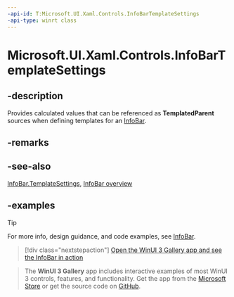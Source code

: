 ```yaml
---
-api-id: T:Microsoft.UI.Xaml.Controls.InfoBarTemplateSettings
-api-type: winrt class
---
```


# Microsoft.UI.Xaml.Controls.InfoBarTemplateSettings

<!--
public class InfoBarTemplateSettings : Windows.UI.Xaml.DependencyObject
-->


## -description

Provides calculated values that can be referenced as **TemplatedParent** sources when defining templates for an [InfoBar](infobar.md).

## -remarks

## -see-also

[InfoBar.TemplateSettings](infobar_templatesettings.md), [InfoBar overview](/windows/apps/design/controls/infobar)

## -examples

> [!TIP]
> For more info, design guidance, and code examples, see [InfoBar](/windows/apps/design/controls/infobar).

> [!div class="nextstepaction"]
> [Open the WinUI 3 Gallery app and see the InfoBar in action](winui3gallery:/item/InfoBar)

> The **WinUI 3 Gallery** app includes interactive examples of most WinUI 3 controls, features, and functionality. Get the app from the [Microsoft Store](https://www.microsoft.com/store/productId/9P3JFPWWDZRC) or get the source code on [GitHub](https://github.com/microsoft/WinUI-Gallery).
